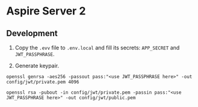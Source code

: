 # Aspire Server 2

## Development

1. Copy the `.evv` file to `.env.local` and fill its secrets: `APP_SECRET` and `JWT_PASSPHRASE`.

2. Generate keypair.

```shell
openssl genrsa -aes256 -passout pass:"<use JWT_PASSPHRASE here>" -out config/jwt/private.pem 4096
```

```shell
openssl rsa -pubout -in config/jwt/private.pem -passin pass:"<use JWT_PASSPHRASE here>" -out config/jwt/public.pem
```
